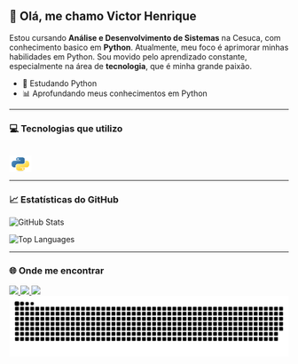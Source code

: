 ## 👋 Olá, me chamo Victor Henrique

Estou cursando **Análise e Desenvolvimento de Sistemas** na Cesuca, com conhecimento basico em **Python**. Atualmente, meu foco é aprimorar minhas habilidades em Python. Sou movido pelo aprendizado constante, especialmente na área de **tecnologia**, que é minha grande paixão.  
 
- 🐍 Estudando Python  
- 📊 Aprofundando meus conhecimentos em Python

---

### 💻 Tecnologias que utilizo
<div style="display: inline_block"><br>
  <img align="center" alt="Python" height="30" width="40" src="https://raw.githubusercontent.com/devicons/devicon/master/icons/python/python-original.svg">
</div>

---

### 📈 Estatísticas do GitHub

<p>
  <img 
    alt="GitHub Stats" 
    height="200" 
    src="https://github-readme-stats.vercel.app/api?username=Koevictor1&show_icons=true&theme=tokyonight&include_all_commits=true&locale=pt-br" 
  />
</p>

<p>
  <img 
    alt="Top Languages" 
    height="200" 
    src="https://github-readme-stats.vercel.app/api/top-langs/?username=Koevictor1&theme=tokyonight&layout=compact&custom_title=Tecnologias&langs_count=9" 
  />
</p>

---

### 🌐 Onde me encontrar
<div> 
   <a href="[https://www.instagram.com/koevictor_]" target="_blank">
     <img src="[https://www.instagram.com/koevictor_/](https://img.shields.io/badge/-Instagram-%23E4405F?style=for-the-badge&logo=instagram&logoColor=white)">
   </a>
   <a href="mailto:victoracorci@gmail.com" target="_blank">
     <img src="https://img.shields.io/badge/-Gmail-%23333?style=for-the-badge&logo=gmail&logoColor=white">
   </a>
   <a href="https://www.linkedin.com/in/victorhenriquetarocoacorci/" target="_blank">
     <img src="https://img.shields.io/badge/-LinkedIn-%230077B5?style=for-the-badge&logo=linkedin&logoColor=white">
   </a> 
</div>

<picture align="center">
  <source media="(prefers-color-scheme: dark)" srcset="https://raw.githubusercontent.com/mari4souza/mari4souza/output/github-contribution-grid-snake-dark.svg">
  <source media="(prefers-color-scheme: light)" srcset="https://raw.githubusercontent.com/mari4souza/mari4souza/output/github-contribution-grid-snake-dark.svg">
  <img align="center" alt="github contribution grid snake animation" src="https://raw.githubusercontent.com/mari4souza/mari4souza/output/github-contribution-grid-snake.svg">
</picture>
